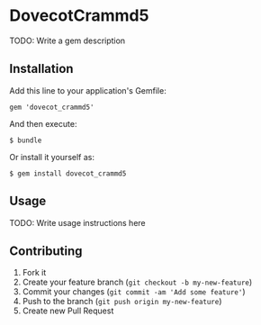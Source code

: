 # DovecotCrammd5

TODO: Write a gem description

## Installation

Add this line to your application's Gemfile:

    gem 'dovecot_crammd5'

And then execute:

    $ bundle

Or install it yourself as:

    $ gem install dovecot_crammd5

## Usage

TODO: Write usage instructions here

## Contributing

1. Fork it
2. Create your feature branch (`git checkout -b my-new-feature`)
3. Commit your changes (`git commit -am 'Add some feature'`)
4. Push to the branch (`git push origin my-new-feature`)
5. Create new Pull Request
